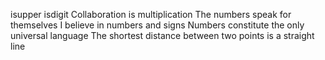 isupper
isdigit
Collaboration is multiplication
The numbers speak for themselves
I believe in numbers and signs
Numbers constitute the only universal language
The shortest distance between two points is a straight line
